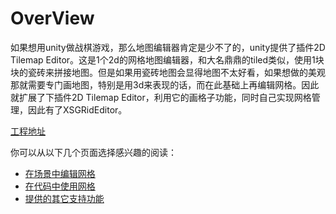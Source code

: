 # OverView

如果想用unity做战棋游戏，那么地图编辑器肯定是少不了的，unity提供了插件2D Tilemap Editor。这是1个2d的网格地图编辑器，和大名鼎鼎的tiled类似，使用1块块的瓷砖来拼接地图。但是如果用瓷砖地图会显得地图不太好看，如果想做的美观那就需要专门画地图，特别是用3d来表现的话，而在此基础上再编辑网格。因此就扩展了下插件2D Tilemap Editor，利用它的画格子功能，同时自己实现网格管理，因此有了XSGRidEditor。

[工程地址](https://github.com/wuneng117/XSGridEditor)

你可以从以下几个页面选择感兴趣的阅读：

* [在场景中编辑网格](zai-chang-jing-zhong-bian-ji-wang-ge/)
* [在代码中使用网格](zai-dai-ma-zhong-shi-yong-wang-ge/)
* [提供的其它支持功能](ti-gong-de-qi-ta-zhi-chi-gong-neng/)

